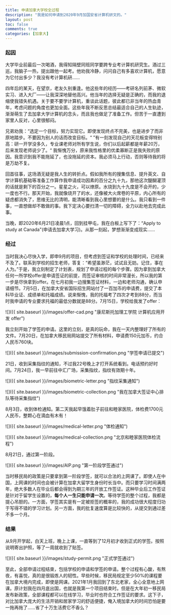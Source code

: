 ```yaml
---
title: 申请加拿大学校全过程
description: "我是如何申请到2020年9月加国安省计算机研文的。"
layout: post
toc: false
comments: true
categories: [加拿大]
---
```




### 起因

大学毕业前最后一次喝酒，我得知隔壁同班同学要跨专业考计算机研究生。酒过三巡，我脑子一热，提出跟他一起考。他劝我冷静，问问自己有多喜欢计算机，愿意为它付出多少？我没有考计算机研……

四年后的某天，在望京，老友久别重逢。他这些年的经历——考研名列前茅、微软实习、进入大厂——让我深深地替他高兴。他当年的选择无疑是正确的，而我的退缩使我错失机遇。关于要不要学计算机，重谈此话题，彼此都已非当年的热血青年，考虑问题的角度也更加全面。这些年我不断反思总结最适合自己的人生轨迹，渐渐萌生了去加拿大学计算机的念头，而且我也做足了准备工作。但苦于一直遭到家里人反对，心里很郁闷。

兄弟劝我：“选定一个目标，努力实现它。即使发现终点不完美，也是进步了而非原地踏步。不要因为别人的话而改变目标。“ ”有一刻发现自己的天花板变得特别高：研一开学没多久，专业课老师对所有学生说，你们以后起薪都是年薪20万，后来发现老师说少了。“ 我惭愧万分，原来我性格里的优柔寡断正是我失败的原因。我意识到我不能拖延了，也没拖延的资本。我必须马上行动，否则等待我的将是万劫不复。

回首往事，这场酒无疑是我人生的转折点。假如我所有的搜集信息、提升英文、自学计算机基础等准备工作算作我申请成功因素的百分之九十九，那他这次醍醐灌顶的话就是剩下的百分之一。星星之火，可以燎原。水烧到九十九度是不会开的，少一度也不行。那天开始，我就像烧开了的水，还像被大火席卷的平原，内心所有的疑虑都消失了，思维无比的清明，能清晰看到我心里想要的是什么。我只看到一件事，一直想做却不敢做的事。我下定决心要扫清一切的障碍，全力以赴地去完成此事。

当晚，即2020年6月21日凌晨1点，回到挂甲屯，我在白板上写下了：“Apply to study at Canada"(申请去加拿大学习)。从那一刻起，梦想渐渐变成现实……



### 经过

当时我决心尽快入学，即申9月的项目，但考虑到签证和学校的处理时间，已经来不及了。联系到学校的招生老师，答复：“希望虽渺茫，试试且无妨。记住，事在人为。”于是，我立刻制定了计划表，规划了申请过程的每个步骤。因为拿到加拿大任何一所学校offer是申请签证的前提，而签证审核的时间非常漫长，所以我的第一步是尽快拿到offer。在七月初我一边搜集签证材料，一边和老师沟通，确认申请细节。7月5日，在加拿大安省国际招生网站付了一百加币的申请费，提交了本科毕业证、成绩单和托福成绩。说来惭愧，我的托福考了四次才考到88分，而当时我申请的专业要求托福的最低分数就是88分。7月15日，学校给我发了offer：

![]({{ site.baseurl }}/images/offer-cad.png "康尼斯托加理工学院 计算机应用开发 offer")

我立刻开始了学签的申请。这里的立刻，是真的玩命，我在一天内整理好了所有的文件。7月20日，在加拿大移民局网站提交了所有材料，申请费150元加币，约合人民币760块。

![]({{ site.baseurl }}/images/submission-confirmation.png "学签申请已提交")

21日，收到采集指纹的通知，不过我22号晚上才打开系统看到。电话预约好时间。7月24日，我一早前往中汇广场，采集指纹，指纹有效期十年。

![]({{ site.baseurl }}/images/biometric-letter.png "指纹采集通知")

![]({{ site.baseurl }}/images/biometric-collection.png "我在加拿大签证中心排队等待采集指纹")

8月3日，收到体检通知。第二天我起早饿着肚子前往和睦家医院，体检费1700元人民币，整颗心在滴血有木有！

![]({{ site.baseurl }}/images/medical-letter.png "体检通知")

![]({{ site.baseurl }}/images/medical-collection.png "北京和睦家医院体检流程")

8月21日，通过第一阶段。

![]({{ site.baseurl }}/images/AIP.png "第一阶段学签通过")

当时移民局的政策是只要拿到第一阶段学签，就可以合法的上网课了。即使人在中国，上网课的时间也会被计算在加拿大留学生身份时长当中。而只要学习时间满两年，绝大多数人在毕业后都会得到为期三年的开放工作签证。这种毕业后工作签证是针对于留学生设置的，**每个人一生只能申请一次**。等待学签的整个过程，我都是提心吊胆的。一方面，学签其实是有一定被拒签的概率的，我的成功很大程度归功于写得不错的学习计划。另一方面，我的批复速度算是比较快的，从提交到通过差不多一个月。



### 结果

从9月开学起，白天上班，晚上上课，一直等到了12月初才收到正式的学签。按照说明寄出护照，等了一周就收到了贴签。

![]({{ site.baseurl }}/images/study-permit.png "正式学签通过")

至此，全部申请过程结束，包括学校的申请和学签的申请。整个过程有心酸，有熬夜，有喜悦，真的是很锻炼人的韧性。早些时候，移民局规定至少50%的课程要在加拿大境内完成，即使是网课。2021年1月我回到了东北老家，全心全意地上网课。原计划我在四月底出国，也就是我第一个项目结束时。但是在大年初一移民局发布新政策，全部课程都可以在线学习，毕业时也符合工作签证的要求。这下子，对比加拿大庞大的生活开销和居家学习的舒适便捷，俺入境加拿大的时间恐怕是要一拖再拖了……省了十万生活费它不香么？